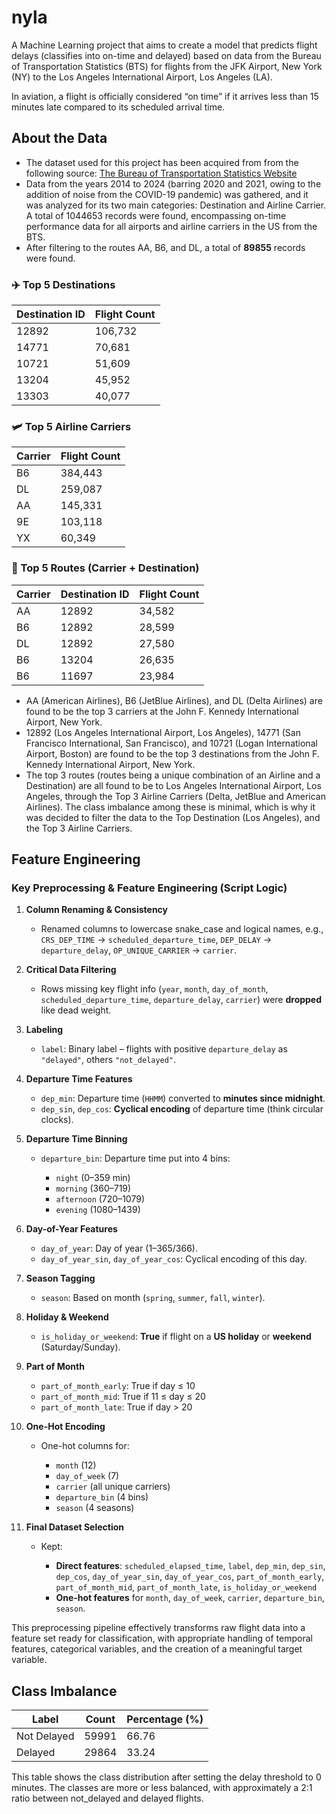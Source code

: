# nyla

A Machine Learning project that aims to create a model that predicts flight delays (classifies into on-time and delayed) based on data from the Bureau of Transportation Statistics (BTS) for flights from the JFK Airport, New York (NY) to the Los Angeles International Airport, Los Angeles (LA).

In aviation, a flight is officially considered “on time” if it arrives less than 15 minutes late compared to its scheduled arrival time.

## About the Data

- The dataset used for this project has been acquired from from the following source: [The Bureau of Transportation Statistics Website](https://transtats.bts.gov/DL_SelectFields.aspx?gnoyr_VQ=FGJ&QO_fu146_anzr=b0-gvzr)
- Data from the years 2014 to 2024 (barring 2020 and 2021, owing to the addition of noise from the COVID-19 pandemic) was gathered, and it was analyzed for its two main categories: Destination and Airline Carrier. A total of 1044653 records were found, encompassing on-time performance data for all airports and airline carriers in the US from the BTS.
- After filtering to the routes AA, B6, and DL, a total of **89855** records were found.

### ✈️ Top 5 Destinations

| Destination ID | Flight Count |
| -------------- | ------------ |
| 12892          | 106,732      |
| 14771          | 70,681       |
| 10721          | 51,609       |
| 13204          | 45,952       |
| 13303          | 40,077       |

### 🛩️ Top 5 Airline Carriers

| Carrier | Flight Count |
| ------- | ------------ |
| B6      | 384,443      |
| DL      | 259,087      |
| AA      | 145,331      |
| 9E      | 103,118      |
| YX      | 60,349       |

### 🔁 Top 5 Routes (Carrier + Destination)

| Carrier | Destination ID | Flight Count |
| ------- | -------------- | ------------ |
| AA      | 12892          | 34,582       |
| B6      | 12892          | 28,599       |
| DL      | 12892          | 27,580       |
| B6      | 13204          | 26,635       |
| B6      | 11697          | 23,984       |

- AA (American Airlines), B6 (JetBlue Airlines), and DL (Delta Airlines) are found to be the top 3 carriers at the John F. Kennedy International Airport, New York.
- 12892 (Los Angeles International Airport, Los Angeles), 14771 (San Francisco International, San Francisco), and 10721 (Logan International Airport, Boston) are found to be the top 3 destinations from the John F. Kennedy International Airport, New York.
- The top 3 routes (routes being a unique combination of an Airline and a Destination) are all found to be to Los Angeles International Airport, Los Angeles, through the Top 3 Airline Carriers (Delta, JetBlue and American Airlines). The class imbalance among these is minimal, which is why it was decided to filter the data to the Top Destination (Los Angeles), and the Top 3 Airline Carriers.

## Feature Engineering

### Key Preprocessing & Feature Engineering (Script Logic)

1. **Column Renaming & Consistency**

   - Renamed columns to lowercase snake_case and logical names, e.g., `CRS_DEP_TIME` → `scheduled_departure_time`, `DEP_DELAY` → `departure_delay`, `OP_UNIQUE_CARRIER` → `carrier`.

2. **Critical Data Filtering**

   - Rows missing key flight info (`year`, `month`, `day_of_month`, `scheduled_departure_time`, `departure_delay`, `carrier`) were **dropped** like dead weight.

3. **Labeling**

   - `label`: Binary label – flights with positive `departure_delay` as `"delayed"`, others `"not_delayed"`.

4. **Departure Time Features**

   - `dep_min`: Departure time (`HHMM`) converted to **minutes since midnight**.
   - `dep_sin`, `dep_cos`: **Cyclical encoding** of departure time (think circular clocks).

5. **Departure Time Binning**

   - `departure_bin`: Departure time put into 4 bins:

     - `night` (0–359 min)
     - `morning` (360–719)
     - `afternoon` (720–1079)
     - `evening` (1080–1439)

6. **Day-of-Year Features**

   - `day_of_year`: Day of year (1–365/366).
   - `day_of_year_sin`, `day_of_year_cos`: Cyclical encoding of this day.

7. **Season Tagging**

   - `season`: Based on month (`spring`, `summer`, `fall`, `winter`).

8. **Holiday & Weekend**

   - `is_holiday_or_weekend`: **True** if flight on a **US holiday** or **weekend** (Saturday/Sunday).

9. **Part of Month**

   - `part_of_month_early`: True if day ≤ 10
   - `part_of_month_mid`: True if 11 ≤ day ≤ 20
   - `part_of_month_late`: True if day > 20

10. **One-Hot Encoding**

    - One-hot columns for:

      - `month` (12)
      - `day_of_week` (7)
      - `carrier` (all unique carriers)
      - `departure_bin` (4 bins)
      - `season` (4 seasons)

11. **Final Dataset Selection**

    - Kept:

      - **Direct features**: `scheduled_elapsed_time`, `label`, `dep_min`, `dep_sin`, `dep_cos`, `day_of_year_sin`, `day_of_year_cos`, `part_of_month_early`, `part_of_month_mid`, `part_of_month_late`, `is_holiday_or_weekend`
      - **One-hot features** for `month`, `day_of_week`, `carrier`, `departure_bin`, `season`.

This preprocessing pipeline effectively transforms raw flight data into a feature set ready for classification, with appropriate handling of temporal features, categorical variables, and the creation of a meaningful target variable.

## Class Imbalance

| Label       | Count | Percentage (%) |
| ----------- | ----- | -------------- |
| Not Delayed | 59991 | 66.76          |
| Delayed     | 29864 | 33.24          |

This table shows the class distribution after setting the delay threshold to 0 minutes. The classes are more or less balanced, with approximately a 2:1 ratio between not_delayed and delayed flights.
